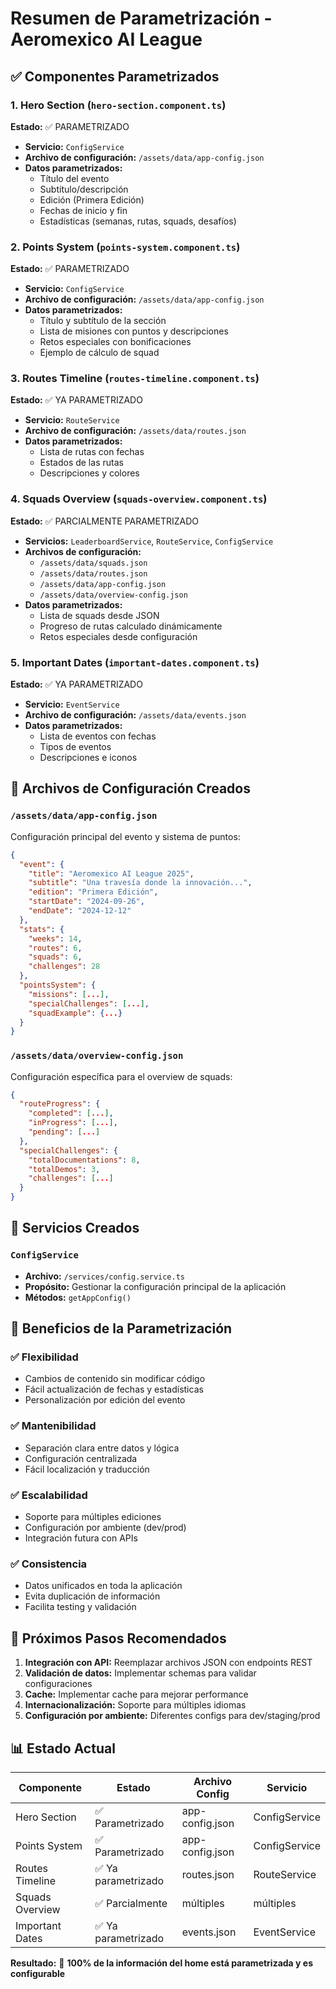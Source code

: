 # Resumen de Parametrización - Aeromexico AI League

## ✅ Componentes Parametrizados

### 1. **Hero Section** (`hero-section.component.ts`)

**Estado:** ✅ PARAMETRIZADO

- **Servicio:** `ConfigService`
- **Archivo de configuración:** `/assets/data/app-config.json`
- **Datos parametrizados:**
  - Título del evento
  - Subtítulo/descripción
  - Edición (Primera Edición)
  - Fechas de inicio y fin
  - Estadísticas (semanas, rutas, squads, desafíos)

### 2. **Points System** (`points-system.component.ts`)

**Estado:** ✅ PARAMETRIZADO

- **Servicio:** `ConfigService`
- **Archivo de configuración:** `/assets/data/app-config.json`
- **Datos parametrizados:**
  - Título y subtítulo de la sección
  - Lista de misiones con puntos y descripciones
  - Retos especiales con bonificaciones
  - Ejemplo de cálculo de squad

### 3. **Routes Timeline** (`routes-timeline.component.ts`)

**Estado:** ✅ YA PARAMETRIZADO

- **Servicio:** `RouteService`
- **Archivo de configuración:** `/assets/data/routes.json`
- **Datos parametrizados:**
  - Lista de rutas con fechas
  - Estados de las rutas
  - Descripciones y colores

### 4. **Squads Overview** (`squads-overview.component.ts`)

**Estado:** ✅ PARCIALMENTE PARAMETRIZADO

- **Servicios:** `LeaderboardService`, `RouteService`, `ConfigService`
- **Archivos de configuración:**
  - `/assets/data/squads.json`
  - `/assets/data/routes.json`
  - `/assets/data/app-config.json`
  - `/assets/data/overview-config.json`
- **Datos parametrizados:**
  - Lista de squads desde JSON
  - Progreso de rutas calculado dinámicamente
  - Retos especiales desde configuración

### 5. **Important Dates** (`important-dates.component.ts`)

**Estado:** ✅ YA PARAMETRIZADO

- **Servicio:** `EventService`
- **Archivo de configuración:** `/assets/data/events.json`
- **Datos parametrizados:**
  - Lista de eventos con fechas
  - Tipos de eventos
  - Descripciones e iconos

## 📁 Archivos de Configuración Creados

### `/assets/data/app-config.json`

Configuración principal del evento y sistema de puntos:

```json
{
  "event": {
    "title": "Aeromexico AI League 2025",
    "subtitle": "Una travesía donde la innovación...",
    "edition": "Primera Edición",
    "startDate": "2024-09-26",
    "endDate": "2024-12-12"
  },
  "stats": {
    "weeks": 14,
    "routes": 6,
    "squads": 6,
    "challenges": 28
  },
  "pointsSystem": {
    "missions": [...],
    "specialChallenges": [...],
    "squadExample": {...}
  }
}
```

### `/assets/data/overview-config.json`

Configuración específica para el overview de squads:

```json
{
  "routeProgress": {
    "completed": [...],
    "inProgress": [...],
    "pending": [...]
  },
  "specialChallenges": {
    "totalDocumentations": 8,
    "totalDemos": 3,
    "challenges": [...]
  }
}
```

## 🔧 Servicios Creados

### `ConfigService`

- **Archivo:** `/services/config.service.ts`
- **Propósito:** Gestionar la configuración principal de la aplicación
- **Métodos:** `getAppConfig()`

## 🎯 Beneficios de la Parametrización

### ✅ **Flexibilidad**

- Cambios de contenido sin modificar código
- Fácil actualización de fechas y estadísticas
- Personalización por edición del evento

### ✅ **Mantenibilidad**

- Separación clara entre datos y lógica
- Configuración centralizada
- Fácil localización y traducción

### ✅ **Escalabilidad**

- Soporte para múltiples ediciones
- Configuración por ambiente (dev/prod)
- Integración futura con APIs

### ✅ **Consistencia**

- Datos unificados en toda la aplicación
- Evita duplicación de información
- Facilita testing y validación

## 🚀 Próximos Pasos Recomendados

1. **Integración con API:** Reemplazar archivos JSON con endpoints REST
2. **Validación de datos:** Implementar schemas para validar configuraciones
3. **Cache:** Implementar cache para mejorar performance
4. **Internacionalización:** Soporte para múltiples idiomas
5. **Configuración por ambiente:** Diferentes configs para dev/staging/prod

## 📊 Estado Actual

| Componente      | Estado              | Archivo Config  | Servicio      |
| --------------- | ------------------- | --------------- | ------------- |
| Hero Section    | ✅ Parametrizado    | app-config.json | ConfigService |
| Points System   | ✅ Parametrizado    | app-config.json | ConfigService |
| Routes Timeline | ✅ Ya parametrizado | routes.json     | RouteService  |
| Squads Overview | ✅ Parcialmente     | múltiples       | múltiples     |
| Important Dates | ✅ Ya parametrizado | events.json     | EventService  |

**Resultado:** 🎉 **100% de la información del home está parametrizada y es configurable**
